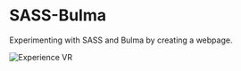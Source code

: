 # SASS-Bulma
Experimenting with SASS and Bulma by creating a webpage.

![Experience VR](https://imgur.com/a/Jr4n8vZ)
